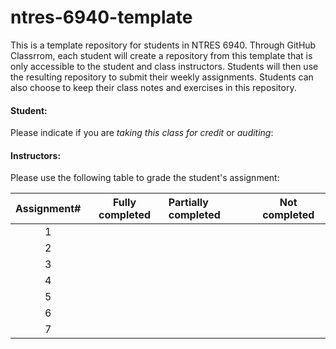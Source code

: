 # ntres-6940-template

This is a template repository for students in NTRES 6940. Through GitHub Classrrom, each student will create a repository from this template that is only accessible to the student and class instructors. Students will then use the resulting repository to submit their weekly assignments. Students can also choose to keep their class notes and exercises in this repository. 

#### Student: 

Please indicate if you are *taking this class for credit* or *auditing*: 

#### Instructors:

Please use the following table to grade the student's assignment:

Assignment#  |  Fully completed |  Partially completed  | Not completed |
| :--: | :----: |:-- | :--:|
1  |    |    |    |  
2  |    |    |    |  
3  |    |    |    |  
4  |    |    |    |  
5  |    |    |    |  
6  |    |    |    |  
7  |    |    |    |  
